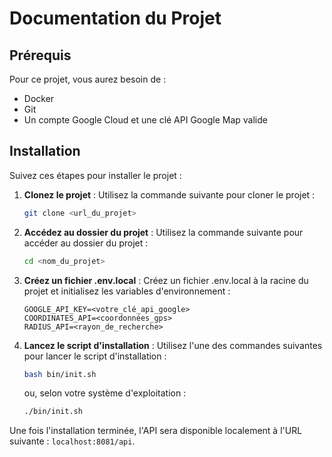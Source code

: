 # Documentation du Projet

## Prérequis

Pour ce projet, vous aurez besoin de :

- Docker
- Git
- Un compte Google Cloud et une clé API Google Map valide

## Installation

Suivez ces étapes pour installer le projet :

1. **Clonez le projet** : Utilisez la commande suivante pour cloner le projet :
    ```bash
    git clone <url_du_projet>
    ```

2. **Accédez au dossier du projet** : Utilisez la commande suivante pour accéder au dossier du projet :
    ```bash
    cd <nom_du_projet>
    ```

3. **Créez un fichier .env.local** : Créez un fichier .env.local à la racine du projet et initialisez les variables d'environnement :
    ```env
    GOOGLE_API_KEY=<votre_clé_api_google>
    COORDINATES_API=<coordonnées_gps>
    RADIUS_API=<rayon_de_recherche>
    ```

4. **Lancez le script d'installation** : Utilisez l'une des commandes suivantes pour lancer le script d'installation :
    ```bash
    bash bin/init.sh
    ```
   ou, selon votre système d'exploitation :
    ```bash
    ./bin/init.sh
    ```

Une fois l'installation terminée, l'API sera disponible localement à l'URL suivante : `localhost:8081/api`.